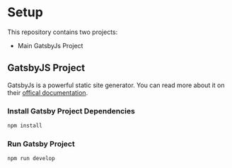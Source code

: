 # Setup

This repository contains two projects:

- Main GatsbyJs Project

## GatsbyJS Project

GatsbyJs is a powerful static site generator. You can read more about it on their [offical documentation](https://www.gatsbyjs.com/docs).

### Install Gatsby Project Dependencies

```bash
npm install
```

### Run Gatsby Project

```bash
npm run develop
```
